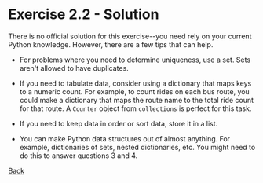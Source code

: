 # Exercise 2.2 - Solution

There is no official solution for this exercise--you need rely on your
current Python knowledge. However, there are a few tips that can
help.

- For problems where you need to determine uniqueness, use a set. Sets aren't allowed to
  have duplicates.

- If you need to tabulate data, consider using a dictionary that maps keys to a numeric
  count. For example, to count rides on each bus route, you could make a dictionary that
  maps the route name to the total ride count for that route. A `Counter` object from
  `collections` is perfect for this task.

- If you need to keep data in order or sort data, store it in a list.

- You can make Python data structures out of almost anything. For
  example, dictionaries of sets, nested dictionaries, etc. You might
  need to do this to answer questions 3 and 4.

[Back](ex2_2.md)
